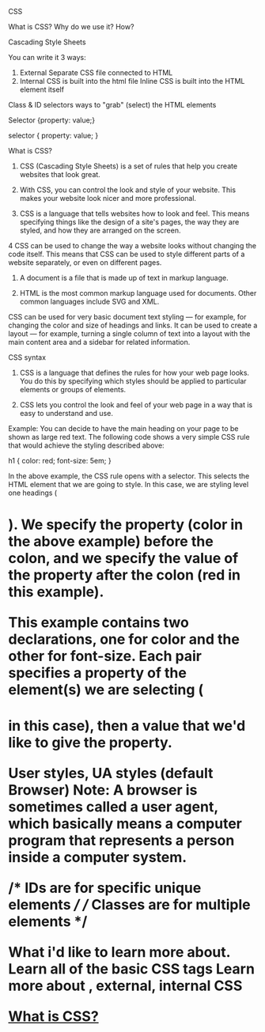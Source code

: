 CSS

What is CSS? Why do we use it? How?

Cascading Style Sheets

You can write it 3 ways:
1. External Separate CSS file connected to HTML
2. Internal CSS is built into the html file
Inline CSS is built into the HTML element itself

Class & ID selectors ways to "grab" (select) the HTML elements


Selector {property: value;}

selector { 
    property: value;
}

What is CSS?

1. CSS (Cascading Style Sheets) is a set of rules that help you create websites that look great.

2. With CSS, you can control the look and style of your website. This makes your website look nicer and more professional.

3. CSS is a language that tells websites how to look and feel. This means specifying things like the design of a site's pages, the way they are styled, and how they are arranged on the screen.

4 CSS can be used to change the way a website looks without changing the code itself. This means that CSS can be used to style different parts of a website separately, or even on different pages.



1. A document is a file that is made up of text in markup language.

2. HTML is the most common markup language used for documents. Other common languages include SVG and XML.

CSS can be used for very basic document text styling — for example, for changing the color and size of headings and links. It can be used to create a layout — for example, turning a single column of text into a layout with the main content area and a sidebar for related information.



CSS syntax


1. CSS is a language that defines the rules for how your web page looks. You do this by specifying which styles should be applied to particular elements or groups of elements.

2. CSS lets you control the look and feel of your web page in a way that is easy to understand and use.

Example: You can decide to have the main heading on your page to be shown as large red text. The following code shows a very simple CSS rule that would achieve the styling described above:

h1 {
  color: red;
  font-size: 5em;
}

In the above example, the CSS rule opens with a selector. This selects the HTML element that we are going to style. In this case, we are styling level one headings (<h1>).
We specify the property (color in the above example) before the colon, and we specify the value of the property after the colon (red in this example).

This example contains two declarations, one for color and the other for font-size. Each pair specifies a property of the element(s) we are selecting (<h1> in this case), then a value that we'd like to give the property.

User styles, UA styles (default Browser)
Note: A browser is sometimes called a user agent, which basically means a computer program that represents a person inside a computer system. 

/* IDs are for specific unique elements */
/* Classes are for multiple elements */

What i'd like to learn more about.
Learn all of the basic CSS tags
Learn more about , external, internal CSS

[What is CSS?](https://developer.mozilla.org/en-US/docs/Learn/CSS/First_steps/What_is_CSS)

